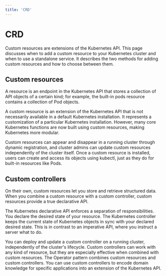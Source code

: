 ```yaml
---
title: 'CRD'
---
```

# CRD

Custom resources are extensions of the Kubernetes API. This page discusses when to add a custom resource to your Kubernetes cluster and when to use a standalone service. It describes the two methods for adding custom resources and how to choose between them.

## Custom resources

A resource is an endpoint in the Kubernetes API that stores a collection of API objects of a certain kind; for example, the built-in pods resource contains a collection of Pod objects.

A custom resource is an extension of the Kubernetes API that is not necessarily available in a default Kubernetes installation. It represents a customization of a particular Kubernetes installation. However, many core Kubernetes functions are now built using custom resources, making Kubernetes more modular.

Custom resources can appear and disappear in a running cluster through dynamic registration, and cluster admins can update custom resources independently of the cluster itself. Once a custom resource is installed, users can create and access its objects using kubectl, just as they do for built-in resources like Pods.

## Custom controllers

On their own, custom resources let you store and retrieve structured data. When you combine a custom resource with a custom controller, custom resources provide a true declarative API.

The Kubernetes declarative API enforces a separation of responsibilities. You declare the desired state of your resource. The Kubernetes controller keeps the current state of Kubernetes objects in sync with your declared desired state. This is in contrast to an imperative API, where you instruct a server what to do.

You can deploy and update a custom controller on a running cluster, independently of the cluster's lifecycle. Custom controllers can work with any kind of resource, but they are especially effective when combined with custom resources. The Operator pattern combines custom resources and custom controllers. You can use custom controllers to encode domain knowledge for specific applications into an extension of the Kubernetes API.



